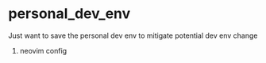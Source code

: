 # personal_dev_env
Just want to save the personal dev env to mitigate potential dev env change
1. neovim config
